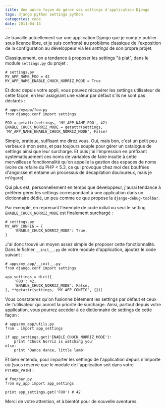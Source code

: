 ```yaml
---
title: Une autre façon de gérer ses settings d'application Django
tags: django python settings python
categories: code
date: 2011-04-13
---
```


Je travaille actuellement sur une application Django que je compte publier sous licence libre, et je suis confronté au problème classique de l'exposition de la configuration au développeur via les *settings* de son propre projet.

Classiquement, on a tendance à proposer les settings "à plat", dans le module `settings.py` du projet&nbsp;:

    # settings.py
    MY_APP_NAME_FOO = 42
    MY_APP_NAME_ENABLE_CHUCK_NORRIZ_MODE = True

Et donc depuis votre appli, vous pouvez récupérer les settings utilisateur de cette façon, en leur assignant une valeur par défaut s'ils ne sont pas déclarés&nbsp;:

    # apps/myapp/foo.py
    from django.conf import settings

    FOO = getattr(settings, 'MY_APP_NAME_FOO', 42)
    ENABLE_CHUCK_NORRIZ_MODE = getattr(settings, 'MY_APP_NAME_ENABLE_CHUCK_NORRIZ_MODE', False)

Simple, pratique, suffisant me direz vous. Oui, mais bon, c'est un petit peu verbeux à mon sens, et pas toujours souple pour gérer un catalogue de settings ainsi que leur surcharge. Et puis j'ai l'impression en préfixant systématiquement ces noms de variables de faire insulte à cette merveilleuse fonctionnalité qu'on appelle la gestion des espaces de noms (voire de refaire du PHP < 5.3, ce qui provoque chez moi des bouffées d'angoisse et entame un processus de décapilation douloureux, mais je m'égare).

Qui plus est, personnellement en temps que développeur, j'aurai tendance à préférer gérer les settings correspondant à une application dans un dictionnaire dédié, un peu comme ce que propose la `django-debug-toolbar`.

Par exemple, en reprenant l'exemple de code initial ou seul le setting `ENABLE_CHUCK_NORRIZ_MODE` est finalement surchargé&nbsp;:

    # settings.py
    MY_APP_CONFIG = {
        'ENABLE_CHUCK_NORRIZ_MODE': True,
    }

J'ai donc trouvé un moyen assez simple de proposer cette fonctionnalité. Dans le fichier `__init__.py` de votre module d'application, ajoutez le code suivant&nbsp;:

    # apps/my_app/__init__.py
    from django.conf import settings

    app_settings = dict({
        'FOO': 42,
        'ENABLE_CHUCK_NORRIZ_MODE': False,
    }, **getattr(settings, 'MY_APP_CONFIG', {}))

Vous constaterez qu'on fusionne bêtement les settings par défaut et ceux de l'utilisateur qui auront la priorité de surcharge. Ainsi, partout depuis votre application, vous pourrez accéder à ce dictionnaire de settings de cette façon&nbsp;:

    # apps/my_app/utils.py
    from . import app_settings

    if app_settings.get('ENABLE_CHUCK_NORRIZ_MODE'):
        print 'Chuck Norriz is watching you'
    else:
        print 'Dance dance, little lamb'

Et bien entendu, pour importer les settings de l'application depuis n'importe où (sous réserve que le module de l'application soit dans votre `PYTHON_PATH`)&nbsp;:

    # foo/bar.py
    from my_app import app_settings

    print app_settings.get('FOO') # 42

Merci de votre attention, et à bientôt pour de nouvelle aventures.
